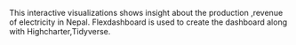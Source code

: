 This interactive visualizations shows insight about the production ,revenue of electricity in Nepal. Flexdashboard is used to create the dashboard along with Highcharter,Tidyverse.
